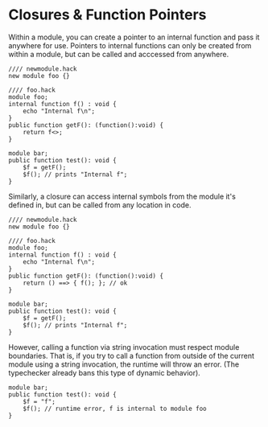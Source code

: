 # Closures & Function Pointers

Within a module, you can create a pointer to an internal function and pass it anywhere for use. Pointers to internal functions can only be created from within a module, but can be called and acccessed from anywhere.

```hack
//// newmodule.hack
new module foo {}

//// foo.hack
module foo;
internal function f() : void {
    echo "Internal f\n";
}
public function getF(): (function():void) {
    return f<>;
}
```

```hack no-extract
module bar;
public function test(): void {
    $f = getF();
    $f(); // prints "Internal f";
}
```

Similarly, a closure can access internal symbols from the module it's
defined in, but can be called from any location in code.

```hack
//// newmodule.hack
new module foo {}

//// foo.hack
module foo;
internal function f() : void {
    echo "Internal f\n";
}
public function getF(): (function():void) {
    return () ==> { f(); }; // ok
}
```

```hack no-extract
module bar;
public function test(): void {
    $f = getF();
    $f(); // prints "Internal f";
}
```

However, calling a function via string invocation must respect module boundaries. That is, if you try to call a function from outside of the current module using a string invocation, the runtime will throw an error. (The typechecker already bans this type of dynamic behavior).

```hack no-extract
module bar;
public function test(): void {
    $f = "f";
    $f(); // runtime error, f is internal to module foo
}
```
